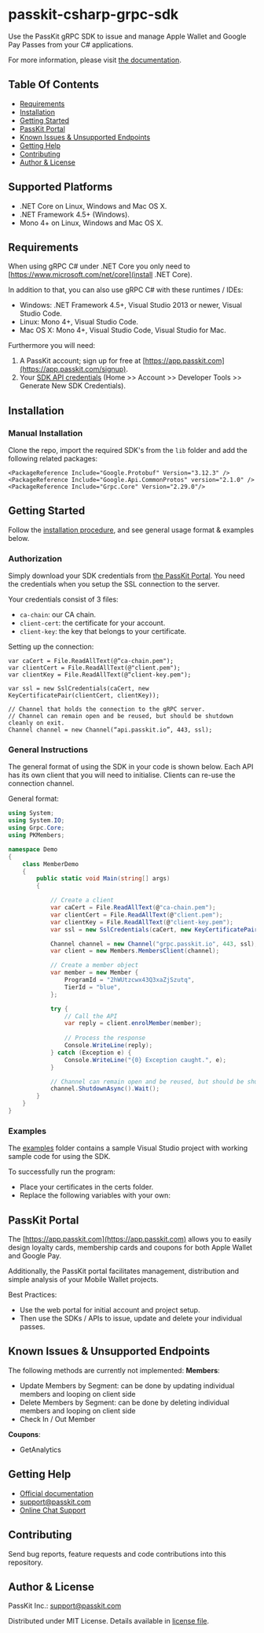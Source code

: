 # passkit-csharp-grpc-sdk
Use the PassKit gRPC SDK to issue and manage Apple Wallet and Google Pay Passes from your C# applications.

For more information, please visit [the documentation](https://docs.passkit.io/).

## Table Of Contents
- [Requirements](#requirements)
- [Installation](#installation)
- [Getting Started](#getting-started)
- [PassKit Portal](#passkit-portal)
- [Known Issues & Unsupported Endpoints](#known-issues--unsupported-endpoints)
- [Getting Help](#getting-help)
- [Contributing](#contributing)
- [Author & License](#author--license)

## Supported Platforms
- .NET Core on Linux, Windows and Mac OS X.
- .NET Framework 4.5+ (Windows).
- Mono 4+ on Linux, Windows and Mac OS X.

## Requirements

When using gRPC C# under .NET Core you only need to [https://www.microsoft.com/net/core](install .NET Core).

In addition to that, you can also use gRPC C# with these runtimes / IDEs:

- Windows: .NET Framework 4.5+, Visual Studio 2013 or newer, Visual Studio Code.
- Linux: Mono 4+, Visual Studio Code.
- Mac OS X: Mono 4+, Visual Studio Code, Visual Studio for Mac.

Furthermore you will need:
1. A PassKit account; sign up for free at [https://app.passkit.com](https://app.passkit.com/signup).
2. Your [SDK API credentials](https://app.passkit.com/app/account/developer-tools) (Home >> Account >> Developer Tools >> Generate New SDK Credentials).

## Installation

### Manual Installation

Clone the repo, import the required SDK's from the `lib` folder and add the following related packages:

```
<PackageReference Include="Google.Protobuf" Version="3.12.3" />
<PackageReference Include="Google.Api.CommonProtos" version="2.1.0" />
<PackageReference Include="Grpc.Core" Version="2.29.0"/>
```

## Getting Started

Follow the [installation procedure](#installation--usage), and see general usage format & examples below.

### Authorization

Simply download your SDK credentials from [the PassKit Portal](https://app.passkit.com/app/account/developer-tools). You need the credentials when you setup the SSL connection to the server.

Your credentials consist of 3 files:
- `ca-chain`: our CA chain.
- `client-cert`: the certificate for your account.
- `client-key`: the key that belongs to your certificate.

Setting up the connection:

```
var caCert = File.ReadAllText(@“ca-chain.pem");
var clientCert = File.ReadAllText(@"client.pem");
var clientKey = File.ReadAllText(@“client-key.pem");

var ssl = new SslCredentials(caCert, new KeyCertificatePair(clientCert, clientKey));

// Channel that holds the connection to the gRPC server. 
// Channel can remain open and be reused, but should be shutdown cleanly on exit.
Channel channel = new Channel(“api.passkit.io”, 443, ssl);
```

### General Instructions

The general format of using the SDK in your code is shown below. Each API has its own client that you will need to initialise. Clients can re-use the connection channel.

General format:

```csharp
using System;
using System.IO;
using Grpc.Core;
using PKMembers;

namespace Demo
{
    class MemberDemo
    {
        public static void Main(string[] args)
        {

            // Create a client
            var caCert = File.ReadAllText(@"ca-chain.pem");
            var clientCert = File.ReadAllText(@"client.pem");
            var clientKey = File.ReadAllText(@"client-key.pem");
            var ssl = new SslCredentials(caCert, new KeyCertificatePair(clientCert, clientKey));

            Channel channel = new Channel("grpc.passkit.io", 443, ssl);
            var client = new Members.MembersClient(channel);

            // Create a member object
            var member = new Member {
                ProgramId = "2hWUtzcwx43Q3xaZjSzutq",
                TierId = "blue",
            };

            try {
                // Call the API
                var reply = client.enrolMember(member);
    
                // Process the response
                Console.WriteLine(reply);
            } catch (Exception e) {
                Console.WriteLine("{0} Exception caught.", e);
            }

            // Channel can remain open and be reused, but should be shutdown cleanly on exit
            channel.ShutdownAsync().Wait();
        }
    }
}
```

### Examples
The [examples](/examples) folder contains a sample Visual Studio project with working sample code for using the SDK. 

To successfully run the program:
- Place your certificates in the certs folder.
- Replace the following variables with your own:


## PassKit Portal
The [https://app.passkit.com](https://app.passkit.com) allows you to easily design loyalty cards, membership cards and coupons for both Apple Wallet and Google Pay. 

Additionally, the PassKit portal facilitates management, distribution and simple analysis of your Mobile Wallet projects.

Best Practices:
- Use the web portal for initial account and project setup.
- Then use the SDKs / APIs to issue, update and delete your individual passes.

## Known Issues & Unsupported Endpoints
The following methods are currently not implemented:
__Members__:
- Update Members by Segment: can be done by updating individual members and looping on client side
- Delete Members by Segment: can be done by deleting individual members and looping on client side
- Check In / Out Member

__Coupons__:
- GetAnalytics

## Getting Help
- [Official documentation](https://docs.passkit.io/protocols/member/)
- [support@passkit.com](mailto:support@passkit.com)
- [Online Chat Support](https://app.passkit.com/)

## Contributing
Send bug reports, feature requests and code contributions into this repository.

## Author & License
PassKit Inc.: [support@passkit.com](mailto:support@passkit.com)

Distributed under MIT License. Details available in [license file](LICENSE).